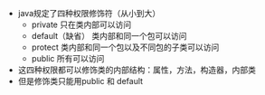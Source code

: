 - java规定了四种权限修饰符（从小到大）
	- private 只在类内部可以访问
	- default（缺省） 类内部和同一个包可以访问
	- protect 类内部和同一个包以及不同包的子类可以访问
	- public 所有可以访问
- 这四种权限都可以修饰类的内部结构：属性，方法，构造器，内部类
- 但是修饰类只能用public 和 default 

